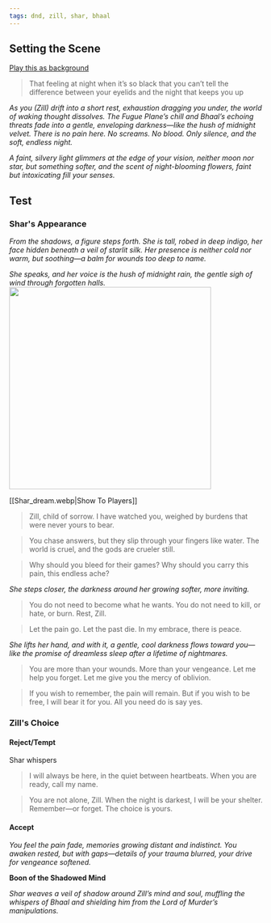 ```yaml
---
tags: dnd, zill, shar, bhaal
---
```

## Setting the Scene

[Play this as background](https://www.youtube.com/watch?v=_F8AauJPfUE&list=RD_F8AauJPfUE&start_radio=1)

> That feeling at night when it’s so black that you can’t tell the difference between your eyelids and the night that keeps you up


*As you (Zill) drift into a short rest, exhaustion dragging you under, the world of waking thought dissolves. The Fugue Plane’s chill and Bhaal’s echoing threats fade into a gentle, enveloping darkness—like the hush of midnight velvet. There is no pain here. No screams. No blood. Only silence, and the soft, endless night.*

*A faint, silvery light glimmers at the edge of your vision, neither moon nor star, but something softer, and the scent of night-blooming flowers, faint but intoxicating fill your senses.*

## Test
### Shar's Appearance

*From the shadows, a figure steps forth. She is tall, robed in deep indigo, her face hidden beneath a veil of starlit silk. Her presence is neither cold nor warm, but soothing—a balm for wounds too deep to name.*

*She speaks, and her voice is the hush of midnight rain, the gentle sigh of wind through forgotten halls.*
<img src="Shar_dream.webp" class="rightimg" height=400>

[[Shar_dream.webp|Show To Players]]

> Zill, child of sorrow. I have watched you, weighed by burdens that were never yours to bear.

> You chase answers, but they slip through your fingers like water. The world is cruel, and the gods are crueler still.

> Why should you bleed for their games? Why should you carry this pain, this endless ache?


*She steps closer, the darkness around her growing softer, more inviting.*

> You do not need to become what he wants. You do not need to kill, or hate, or burn. Rest, Zill.

> Let the pain go. Let the past die. In my embrace, there is peace.


*She lifts her hand, and with it, a gentle, cool darkness flows toward you—like the promise of dreamless sleep after a lifetime of nightmares.*

> You are more than your wounds. More than your vengeance. Let me help you forget. Let me give you the mercy of oblivion.

> If you wish to remember, the pain will remain. But if you wish to be free, I will bear it for you. All you need do is say yes.



### Zill's Choice

#### Reject/Tempt

Shar whispers

> I will always be here, in the quiet between heartbeats. When you are ready, call my name.

> You are not alone, Zill. When the night is darkest, I will be your shelter. Remember—or forget. The choice is yours.

#### Accept

*You feel the pain fade, memories growing distant and indistinct. You awaken rested, but with gaps—details of your trauma blurred, your drive for vengeance softened.*

**Boon of the Shadowed Mind**

*Shar weaves a veil of shadow around Zill’s mind and soul, muffling the whispers of Bhaal and shielding him from the Lord of Murder’s manipulations.*



